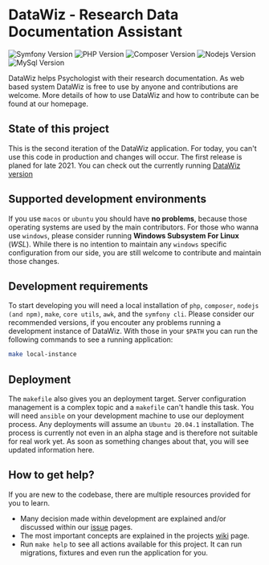 # DataWiz - Research Data Documentation Assistant
![Symfony Version](https://img.shields.io/badge/Symfony-4.4_LTS-success?logo=symfony&style=flat-square)
![PHP Version](https://img.shields.io/badge/Php-7.4-informational?logo=PHP&style=flat-square&logoColor=white)
![Composer Version](https://img.shields.io/badge/Composer-2.0-informational?logo=Composer&style=flat-square&logoColor=white)
![Nodejs Version](https://img.shields.io/badge/Nodejs-14_LTS-informational?logo=node.js&style=flat-square&logoColor=white)
![MySql Version](https://img.shields.io/badge/MySql-8.0-informational?logo=mysql&style=flat-square&logoColor=white)

DataWiz helps Psychologist with their research documentation. 
As web based system DataWiz is free to use by anyone and contributions are welcome.
More details of how to use DataWiz and how to contribute can be found at our homepage.

## State of this project

This is the second iteration of the DataWiz application.
For today, you can't use this code in production and changes will occur.
The first release is planed for late 2021.
You can check out the currently running [DataWiz version](https://github.com/ZPID/DataWiz/)

## Supported development environments

If you use `macos` or `ubuntu` you should have __no problems__, 
because those operating systems are used by the main contributors.
For those who wanna use `windows`, please consider running __Windows Subsystem For Linux__ (_WSL_).
While there is no intention to maintain any `windows` specific configuration from our side, 
you are still welcome to contribute and maintain those changes.

## Development requirements

To start developing you will need a local installation of `php`, `composer`, `nodejs (and npm)`, `make`, `core utils`, `awk`, and the `symfony cli`.
Please consider our recommended versions, 
if you encouter any problems running a development instance of DataWiz.
With those in your `$PATH` you can run the following commands to see a running application:

```sh
make local-instance
```

## Deployment

The `makefile` also gives you an deployment target.
Server configuration management is a complex topic and a `makefile` can't handle this task.
You will need `ansible` on your development machine to use our deployment process.
Any deployments will assume an `Ubuntu 20.04.1` installation.
The process is currently not even in an alpha stage and is therefore not suitable for real work yet.
As soon as something changes about that, you will see updated information here.


## How to get help?

If you are new to the codebase, there are multiple resources provided for you to learn.

- Many decision made within development are explained and/or discussed within our [issue](https://github.com/leibniz-psychology/datawiz2/issues) pages.
- The most important concepts are explained in the projects [wiki](https://github.com/leibniz-psychology/datawiz2/wiki) page.
- Run `make help` to see all actions available for this project. It can run migrations, fixtures and even run the application for you.


